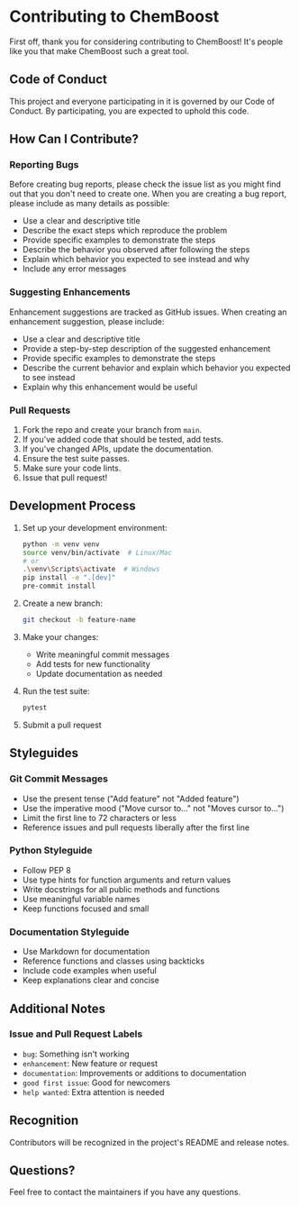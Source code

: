 # Contributing to ChemBoost

First off, thank you for considering contributing to ChemBoost! It's people like you that make ChemBoost such a great tool.

## Code of Conduct

This project and everyone participating in it is governed by our Code of Conduct. By participating, you are expected to uphold this code.

## How Can I Contribute?

### Reporting Bugs

Before creating bug reports, please check the issue list as you might find out that you don't need to create one. When you are creating a bug report, please include as many details as possible:

* Use a clear and descriptive title
* Describe the exact steps which reproduce the problem
* Provide specific examples to demonstrate the steps
* Describe the behavior you observed after following the steps
* Explain which behavior you expected to see instead and why
* Include any error messages

### Suggesting Enhancements

Enhancement suggestions are tracked as GitHub issues. When creating an enhancement suggestion, please include:

* Use a clear and descriptive title
* Provide a step-by-step description of the suggested enhancement
* Provide specific examples to demonstrate the steps
* Describe the current behavior and explain which behavior you expected to see instead
* Explain why this enhancement would be useful

### Pull Requests

1. Fork the repo and create your branch from `main`.
2. If you've added code that should be tested, add tests.
3. If you've changed APIs, update the documentation.
4. Ensure the test suite passes.
5. Make sure your code lints.
6. Issue that pull request!

## Development Process

1. Set up your development environment:
   ```bash
   python -m venv venv
   source venv/bin/activate  # Linux/Mac
   # or
   .\venv\Scripts\activate  # Windows
   pip install -e ".[dev]"
   pre-commit install
   ```

2. Create a new branch:
   ```bash
   git checkout -b feature-name
   ```

3. Make your changes:
   * Write meaningful commit messages
   * Add tests for new functionality
   * Update documentation as needed

4. Run the test suite:
   ```bash
   pytest
   ```

5. Submit a pull request

## Styleguides

### Git Commit Messages

* Use the present tense ("Add feature" not "Added feature")
* Use the imperative mood ("Move cursor to..." not "Moves cursor to...")
* Limit the first line to 72 characters or less
* Reference issues and pull requests liberally after the first line

### Python Styleguide

* Follow PEP 8
* Use type hints for function arguments and return values
* Write docstrings for all public methods and functions
* Use meaningful variable names
* Keep functions focused and small

### Documentation Styleguide

* Use Markdown for documentation
* Reference functions and classes using backticks
* Include code examples when useful
* Keep explanations clear and concise

## Additional Notes

### Issue and Pull Request Labels

* `bug`: Something isn't working
* `enhancement`: New feature or request
* `documentation`: Improvements or additions to documentation
* `good first issue`: Good for newcomers
* `help wanted`: Extra attention is needed

## Recognition

Contributors will be recognized in the project's README and release notes.

## Questions?

Feel free to contact the maintainers if you have any questions. 